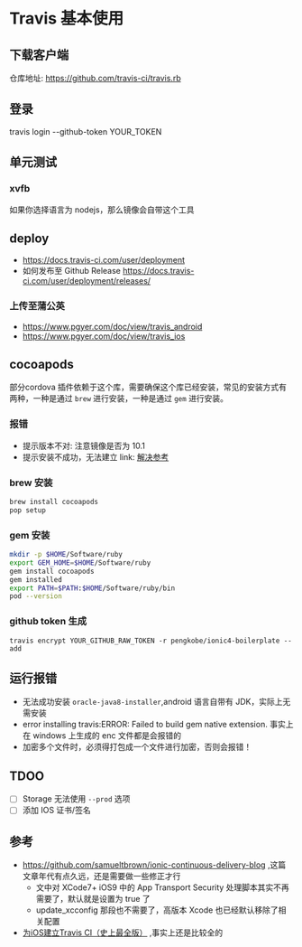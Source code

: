 # Travis 基本使用

## 下载客户端

仓库地址: https://github.com/travis-ci/travis.rb

## 登录

travis login --github-token YOUR_TOKEN

## 单元测试

### xvfb

如果你选择语言为 nodejs，那么镜像会自带这个工具

## deploy

- https://docs.travis-ci.com/user/deployment
- 如何发布至 Github Release https://docs.travis-ci.com/user/deployment/releases/

### 上传至蒲公英

- https://www.pgyer.com/doc/view/travis_android
- https://www.pgyer.com/doc/view/travis_ios

## cocoapods

部分cordova 插件依赖于这个库，需要确保这个库已经安装，常见的安装方式有两种，一种是通过 `brew` 进行安装，一种是通过 `gem` 进行安装。

### 报错

- 提示版本不对: 注意镜像是否为 10.1
- 提示安装不成功，无法建立 link: [解决参考](https://stackoverflow.com/questions/37904588/cocoapods-not-installing/48335801#48335801)

### brew 安装

```bash
brew install cocoapods
pop setup
```

### gem 安装

```bash
mkdir -p $HOME/Software/ruby
export GEM_HOME=$HOME/Software/ruby
gem install cocoapods
gem installed
export PATH=$PATH:$HOME/Software/ruby/bin
pod --version
```

### github token 生成

`travis encrypt YOUR_GITHUB_RAW_TOKEN -r pengkobe/ionic4-boilerplate --add`

## 运行报错

- 无法成功安装 `oracle-java8-installer`,android 语言自带有 JDK，实际上无需安装
- error installing travis:ERROR: Failed to build gem native extension. 事实上在 windows 上生成的 enc 文件都是会报错的
- 加密多个文件时，必须得打包成一个文件进行加密，否则会报错！

## TDOO

- [ ] Storage 无法使用 `--prod` 选项
- [ ] 添加 IOS 证书/签名

## 参考

* https://github.com/samueltbrown/ionic-continuous-delivery-blog ,这篇文章年代有点久远，还是需要做一些修正才行
  - 文中对 XCode7+ iOS9 中的 App Transport Security 处理脚本其实不再需要了，默认就是设置为 true 了
  - update_xcconfig 那段也不需要了，高版本 Xcode 也已经默认移除了相关配置
* [为iOS建立Travis CI（史上最全版）](https://blog.csdn.net/qq_30817073/article/details/51719473) ,事实上还是比较全的